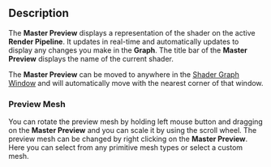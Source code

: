 ## Description

The **Master Preview** displays a representation of the shader on the active **Render Pipeline**. It updates in real-time and automatically updates to display any changes you make in the **Graph**. The title bar of the **Master Preview** displays the name of the current shader.

The **Master Preview** can be moved to anywhere in the [Shader Graph Window](Shader-Graph-Window.md) and will automatically move with the nearest corner of that window.

### Preview Mesh

You can rotate the preview mesh by holding left mouse button and dragging on the **Master Preview** and you can scale it by using the scroll wheel. The preview mesh can be changed by right clicking on the **Master Preview**. Here you can select from any primitive mesh types or select a custom mesh.